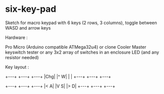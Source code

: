 # six-key-pad
Sketch for macro keypad with 6 keys (2 rows, 3 columns), toggle between WASD and arrow keys

Hardware :

Pro Micro (Arduino compatible ATMega32u4) or clone
Cooler Master keyswitch tester or any 3x2 array of switches in an enclosure
LED (and any resistor needed)

Key layout :


+---+ +---+ +---+
|Chg| |^ W| |   |
+---+ +---+ +---+

+---+ +---+ +---+
|< A| |V S| |> D|
+---+ +---+ +---+
